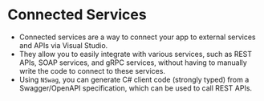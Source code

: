 # Connected Services

- Connected services are a way to connect your app to external services and APIs via Visual Studio.
- They allow you to easily integrate with various services, such as REST APIs, SOAP services, and gRPC services, without having to manually write the code to connect to these services.
- Using `NSwag`, you can generate C# client code (strongly typed) from a Swagger/OpenAPI specification, which can be used to call REST APIs.
